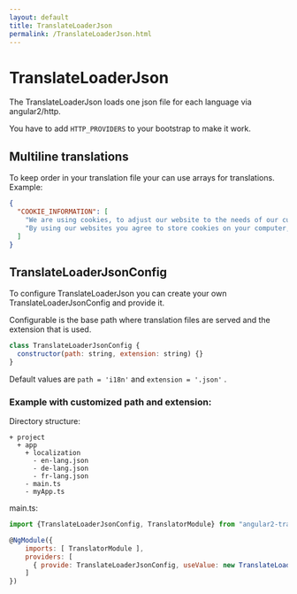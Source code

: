 ```yaml
---
layout: default
title: TranslateLoaderJson
permalink: /TranslateLoaderJson.html
---
```

# TranslateLoaderJson

The TranslateLoaderJson loads one json file for each language via angular2/http.

You have to add `HTTP_PROVIDERS` to your bootstrap to make it work.

## Multiline translations

To keep order in your translation file your can use arrays for translations. Example:

```json
{
  "COOKIE_INFORMATION": [
    "We are using cookies, to adjust our website to the needs of our customers.",
    "By using our websites you agree to store cookies on your computer, tablet or smartphone."
  ]
}
```

## TranslateLoaderJsonConfig

To configure TranslateLoaderJson you can create your own TranslateLoaderJsonConfig and provide it.

Configurable is the base path where translation files are served and the extension that is used.

```js
class TranslateLoaderJsonConfig {
  constructor(path: string, extension: string) {}
}
```

Default values are `path = 'i18n'` and `extension = '.json'` .

### Example with customized path and extension:
Directory structure:

```
+ project
  + app
    + localization
      - en-lang.json
      - de-lang.json
      - fr-lang.json
    - main.ts
    - myApp.ts
```

main.ts:

```js
import {TranslateLoaderJsonConfig, TranslatorModule} from "angular2-translator";

@NgModule({
    imports: [ TranslatorModule ],
    providers: [
      { provide: TranslateLoaderJsonConfig, useValue: new TranslateLoaderJsonConfig('app/localization', '-lang.json') },
    ]
})
```
